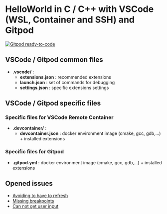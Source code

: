 # HelloWorld in C / C++ with VSCode (WSL, Container and SSH) and Gitpod

[![Gitpod ready-to-code](https://img.shields.io/badge/Gitpod-ready--to--code-blue?logo=gitpod)](https://gitpod.io/#https://github.com/jgueytat/HelloWorld-in-C/src/master/)

## VSCode / Gitpod common files

* **.vscode/** :
    * **extensions.json** : recommended extensions
    * **launch.json** : set of commands for debugging
    * **settings.json** : specific extensions settings

## VSCode / Gitpod specific files

### Specific files for VSCode Remote Container

* **.devcontainer/** :
    * **devcontainer.json** : docker environment image (cmake, gcc, gdb,...) + installed extensions

### Specific files for Gitpod

* **.gitpod.yml** : docker environment image (cmake, gcc, gdb,...) + installed extensions

## Opened issues

* [Avoiding to have to refresh](https://github.com/gitpod-io/gitpod/issues/3470)
* [Missing breakpoints](https://github.com/WebFreak001/code-debug/issues/260)
* [Can not get user input](https://github.com/WebFreak001/code-debug/issues/262)
